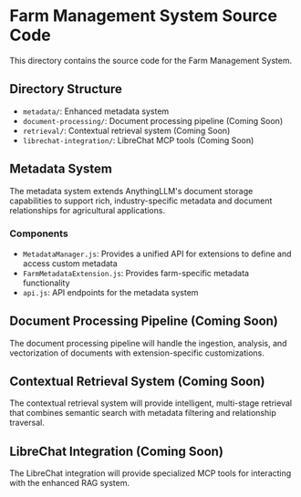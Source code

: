 # Farm Management System Source Code

This directory contains the source code for the Farm Management System.

## Directory Structure

- `metadata/`: Enhanced metadata system
- `document-processing/`: Document processing pipeline (Coming Soon)
- `retrieval/`: Contextual retrieval system (Coming Soon)
- `librechat-integration/`: LibreChat MCP tools (Coming Soon)

## Metadata System

The metadata system extends AnythingLLM's document storage capabilities to support rich, industry-specific metadata and document relationships for agricultural applications.

### Components

- `MetadataManager.js`: Provides a unified API for extensions to define and access custom metadata
- `FarmMetadataExtension.js`: Provides farm-specific metadata functionality
- `api.js`: API endpoints for the metadata system

## Document Processing Pipeline (Coming Soon)

The document processing pipeline will handle the ingestion, analysis, and vectorization of documents with extension-specific customizations.

## Contextual Retrieval System (Coming Soon)

The contextual retrieval system will provide intelligent, multi-stage retrieval that combines semantic search with metadata filtering and relationship traversal.

## LibreChat Integration (Coming Soon)

The LibreChat integration will provide specialized MCP tools for interacting with the enhanced RAG system. 